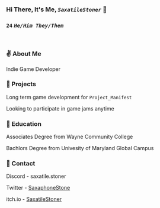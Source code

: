 <!--
**SaxatileStoner/SaxatileStoner** is a ✨ _special_ ✨ repository because its `README.md` (this file) appears on your GitHub profile.

Here are some ideas to get you started:

- 🔭 I’m currently working on ...
- 🌱 I’m currently learning ...
- 👯 I’m looking to collaborate on ...
- 🤔 I’m looking for help with ...
- 💬 Ask me about ...
- 📫 How to reach me: ...
- 😄 Pronouns: ...
- ⚡ Fun fact: ...
-->

### Hi There, It's Me, <i>`SaxatileStoner`</i> 👋
### <b>`24`</b> <i>`He/Him They/Them`</i>

<br>

### ✌️ About Me

<p>Indie Game Developer</p>

### 🔭 Projects

<p>Long term game development for <code>Project_Manifest</code> </p>
<p>Looking to participate in game jams anytime</p>

### 🏫 Education

<p>Associates Degree from Wayne Community College</p>
<p>Bachlors Degree from Univesity of Maryland Global Campus</p>

### 💬 Contact

<p>Discord - saxatile.stoner</p>
<p>Twitter - <a href=https://twitter.com/SaxaphoneStone>SaxaphoneStone</a></p>
<p>itch.io - <a href=https://saxatilestoner.itch.io>SaxatileStoner</a></p>

<br>

